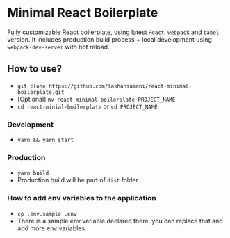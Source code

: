 # Minimal React Boilerplate

Fully customizable React boilerplate, using latest `React`, `webpack` and `babel` version. It includes production build process + local development using `webpack-dev-server` with hot reload.

## How to use?

- `git clone https://github.com/lakhansamani/react-minimal-boilerplate.git`
- [Optional] `mv react-minimal-boilerplate PROJECT_NAME`
- `cd react-minial-boilerplate` or `cd PROJECT_NAME`

### Development

- `yarn && yarn start`

### Production

- `yarn build`
- Production build will be part of `dist` folder

### How to add env variables to the application

- `cp .env.sample .env`
- There is a sample env variable declared there, you can replace that and add more env variables.
